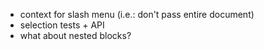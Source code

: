 - context for slash menu (i.e.: don't pass entire document)
- selection tests + API
- what about nested blocks?
